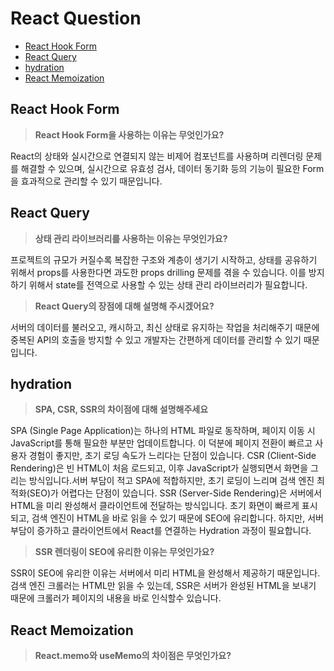 # React Question

- [React Hook Form](#react-hook-form)
- [React Query](#react-query)
- [hydration](#hydration)
- [React Memoization](#react-memoization)

## React Hook Form

> **React Hook Form을 사용하는 이유는 무엇인가요?**

React의 상태와 실시간으로 연결되지 않는 비제어 컴포넌트를 사용하며 리렌더링 문제를 해결할 수 있으며, 실시간으로 유효성 검사, 데이터 동기화 등의 기능이 필요한 Form을 효과적으로 관리할 수 있기 때문입니다.

## React Query

> **상태 관리 라이브러리를 사용하는 이유는 무엇인가요?**

프로젝트의 규모가 커질수록 복잡한 구조와 계층이 생기기 시작하고, 상태를 공유하기 위해서 props를 사용한다면 과도한 props drilling 문제를 겪을 수 있습니다. 이를 방지하기 위해서 state를 전역으로 사용할 수 있는 상태 관리 라이브러리가 필요합니다.

> **React Query의 장점에 대해 설명해 주시겠어요?**

서버의 데이터를 불러오고, 캐시하고, 최신 상태로 유지하는 작업을 처리해주기 때문에 중복된 API의 호출을 방지할 수 있고 개발자는 간편하게 데이터를 관리할 수 있기 때문입니다.

## hydration

> **SPA, CSR, SSR의 차이점에 대해 설명해주세요**

SPA (Single Page Application)는 하나의 HTML 파일로 동작하며, 페이지 이동 시 JavaScript를 통해 필요한 부분만 업데이트합니다. 이 덕분에 페이지 전환이 빠르고 사용자 경험이 좋지만, 초기 로딩 속도가 느리다는 단점이 있습니다.
CSR (Client-Side Rendering)은 빈 HTML이 처음 로드되고, 이후 JavaScript가 실행되면서 화면을 그리는 방식입니다.서버 부담이 적고 SPA에 적합하지만, 초기 로딩이 느리며 검색 엔진 최적화(SEO)가 어렵다는 단점이 있습니다.
SSR (Server-Side Rendering)은 서버에서 HTML을 미리 완성해서 클라이언트에 전달하는 방식입니다.
초기 화면이 빠르게 표시되고, 검색 엔진이 HTML을 바로 읽을 수 있기 때문에 SEO에 유리합니다. 하지만, 서버 부담이 증가하고 클라이언트에서 React를 연결하는 Hydration 과정이 필요합니다.

> **SSR 렌더링이 SEO에 유리한 이유는 무엇인가요?**

SSR이 SEO에 유리한 이유는 서버에서 미리 HTML을 완성해서 제공하기 때문입니다. 검색 엔진 크롤러는 HTML만 읽을 수 있는데, SSR은 서버가 완성된 HTML을 보내기 때문에 크롤러가 페이지의 내용을 바로 인식할수 있습니다.

## React Memoization

> **React.memo와 useMemo의 차이점은 무엇인가요?**
